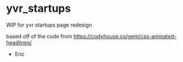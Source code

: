 # yvr_startups
WIP for yvr startups page redesign

based off of the code from
https://codyhouse.co/gem/css-animated-headlines/

- Eric
